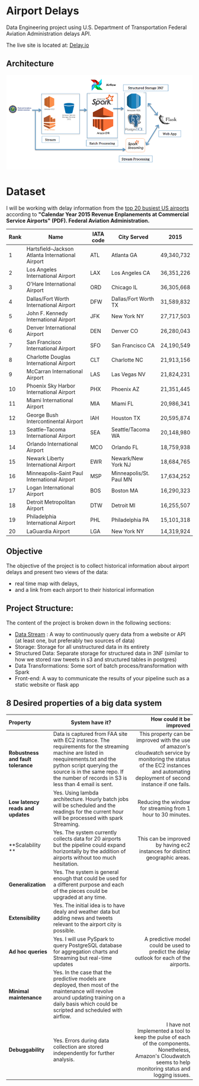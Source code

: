 # Airport Delays
Data Engineering project using U.S. Department of Transportation Federal Aviation Administration delays API.

The live site is located at:
[Delay.io](http://best-first-flask.us-west-1.elasticbeanstalk.com/)

## Architecture

![Data Pipeline][architecture]

[architecture]: /images/architecture.png "Data Pipeline"

# Dataset

I will be working with delay information from the <u>top 20 busiest US airports</u> according to **"Calendar Year 2015 Revenue Enplanements at Commercial Service Airports" (PDF). Federal Aviation Administration.**

| Rank | Name   | IATA code | City Served | 2015 |
|------|---------------|-----------|------|-------|
| 1	   |Hartsfield–Jackson Atlanta International Airport|	ATL	| Atlanta	GA |	49,340,732 |
|2	| Los Angeles International Airport|	LAX	|Los Angeles	CA	|36,351,226	|
|3	|O'Hare International Airport |	ORD	| Chicago	IL	| 36,305,668 |		
|4	| Dallas/Fort Worth International Airport |	DFW	| Dallas/Fort Worth	TX |	31,589,832 |		
|5	|John F. Kennedy International Airport |	JFK |	New York	NY |	27,717,503		|
|6	|Denver International Airport |	DEN	 | Denver	CO	| 26,280,043		|
|7	|San Francisco International Airport |	SFO |	San Francisco	CA |	24,190,549		|
|8	|Charlotte Douglas International Airport |	CLT	| Charlotte	NC |	21,913,156		|
|9	|McCarran International Airport |	LAS	| Las Vegas	NV |	21,824,231		|
|10|	Phoenix Sky Harbor International Airport	| PHX	| Phoenix	AZ	| 21,351,445		|
|11|	Miami International Airport |	MIA	| Miami	FL	| 20,986,341		|
|12|	George Bush Intercontinental Airport |	IAH	 | Houston	TX	 | 20,595,874		|
|13|	Seattle–Tacoma International Airport |	SEA	| Seattle/Tacoma	WA |	20,148,980		|
|14|	Orlando International Airport |	MCO	| Orlando	FL	| 18,759,938		|
|15|	Newark Liberty International Airport |	EWR |	Newark/New York	NJ |	18,684,765		|
|16|	Minneapolis–Saint Paul International Airport |	MSP	| Minneapolis/St. Paul	MN |	17,634,252		|
|17|	Logan International Airport	| BOS	| Boston	MA	| 16,290,323		|
|18|	Detroit Metropolitan Airport |	DTW	| Detroit	MI | 16,255,507		|
|19|	Philadelphia International Airport | PHL	| Philadelphia	PA |	15,101,318		|
|20|	LaGuardia Airport |	LGA	 | New York	NY	| 14,319,924 |

## Objective

[architecture]: /images/architecture.png "Data Pipeline"

The objective of the project is to collect historical information about airport delays and present two views of the data:
+ real time map with delays,
+ and a link from each airport to their historical information

## Project Structure:
The content of the project is broken down in the following sections:

+ [Data Stream](/notebooks/Data_Stream.ipynb)
: A way to continuously query data from a website or API (at least one, but preferably two sources of data)
+ Storage: Storage for all unstructured data in its entirety
+ Structured Data: Separate storage for structured data in 3NF (similar to how we stored raw tweets in s3 and structured tables in postgres)
+ Data Transformations: Some sort of batch process/transformation with Spark
+ Front-end: A way to communicate the results of your pipeline such as a static website or flask app

## 8 Desired properties of a big data system

| Property | System have it? | How could it be improved |
|:---------|-----------------|-------------------------:|
|**Robustness and fault tolerance** |Data is captured from FAA site with EC2 instance. The requirements for the streaming machine are listed in reequirements.txt and the python script querying the source is in the same repo. If the number of records in S3 is less than 4 email is sent. | This property can be improved with the use of amazon's cloudwatch service by monitoring the status of the EC2 instances and automating deployment of second instance if one fails.|
|**Low latency reads and updates**| Yes. Using lambda architecture. Hourly batch jobs will be scheduled and the readings for the current hour will be processed with spark Streaming. | Reducing the window for streaming from 1 hour to 30 minutes. |
|**Scalability **| Yes. The system currently collects data for 20 airports but the pipeline could expand horizontally by the addition of airports without too much hesitation. | This can be improved by having ec2 instances for distinct geographic areas. |
| **Generalization**| Yes. The system is general enough that could be used for a different purpose and each of the pieces could be upgraded at any time. | |
| **Extensibility** | Yes. The initial idea is to have dealy and weather data but adding news and tweets relevant to the airport city is possible.|  |
| **Ad hoc queries**| Yes. I will use PySpark to query PostgreSQL database for aggregation charts and Streaming but real-time updates | A predictive model could be used to predict the delay outlook for each of the airports.|
| **Minimal maintenance** | Yes. In the case that the predictive models are deployed, then most of the maintenance will revolve around updating training on a daily basis which could be scripted and scheduled with airflow. | |
| **Debuggability** | Yes. Errors during data collection are stored independently for further analysis. | I have not Implemented a tool to keep the pulse of each of the components. Nonetheless, Amazon's Cloudwatch seems to help monitoring status and logging issues. |
